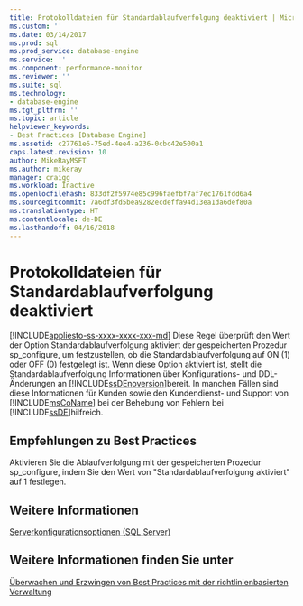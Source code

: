```yaml
---
title: Protokolldateien für Standardablaufverfolgung deaktiviert | Microsoft-Dokumentation
ms.custom: ''
ms.date: 03/14/2017
ms.prod: sql
ms.prod_service: database-engine
ms.service: ''
ms.component: performance-monitor
ms.reviewer: ''
ms.suite: sql
ms.technology:
- database-engine
ms.tgt_pltfrm: ''
ms.topic: article
helpviewer_keywords:
- Best Practices [Database Engine]
ms.assetid: c27761e6-75ed-4ee4-a236-0cbc42e500a1
caps.latest.revision: 10
author: MikeRayMSFT
ms.author: mikeray
manager: craigg
ms.workload: Inactive
ms.openlocfilehash: 833df2f5974e85c996faefbf7af7ec1761fdd6a4
ms.sourcegitcommit: 7a6df3fd5bea9282ecdeffa94d13ea1da6def80a
ms.translationtype: HT
ms.contentlocale: de-DE
ms.lasthandoff: 04/16/2018
---
```

# <a name="default-trace-log-files-disabled"></a>Protokolldateien für Standardablaufverfolgung deaktiviert
[!INCLUDE[appliesto-ss-xxxx-xxxx-xxx-md](../../includes/appliesto-ss-xxxx-xxxx-xxx-md.md)]
  Diese Regel überprüft den Wert der Option Standardablaufverfolgung aktiviert der gespeicherten Prozedur sp_configure, um festzustellen, ob die Standardablaufverfolgung auf ON (1) oder OFF (0) festgelegt ist. Wenn diese Option aktiviert ist, stellt die Standardablaufverfolgung Informationen über Konfigurations- und DDL-Änderungen an [!INCLUDE[ssDEnoversion](../../includes/ssdenoversion-md.md)]bereit. In manchen Fällen sind diese Informationen für Kunden sowie den Kundendienst- und Support von [!INCLUDE[msCoName](../../includes/msconame-md.md)] bei der Behebung von Fehlern bei [!INCLUDE[ssDE](../../includes/ssde-md.md)]hilfreich.  
  
## <a name="best-practices-recommendations"></a>Empfehlungen zu Best Practices  
 Aktivieren Sie die Ablaufverfolgung mit der gespeicherten Prozedur sp_configure, indem Sie den Wert von "Standardablaufverfolgung aktiviert" auf 1 festlegen.  
  
## <a name="for-more-information"></a>Weitere Informationen  
 [Serverkonfigurationsoptionen &#40;SQL Server&#41;](../../database-engine/configure-windows/server-configuration-options-sql-server.md)  
  
## <a name="see-also"></a>Weitere Informationen finden Sie unter  
 [Überwachen und Erzwingen von Best Practices mit der richtlinienbasierten Verwaltung](../../relational-databases/policy-based-management/monitor-and-enforce-best-practices-by-using-policy-based-management.md)  
  
  
